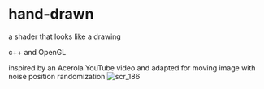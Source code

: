 # hand-drawn
a shader that looks like a drawing

c++ and OpenGL

inspired by an Acerola YouTube video and adapted for moving image with noise position randomization
![scr_186](https://user-images.githubusercontent.com/60319969/234220875-baeeb7ae-06ed-4ba1-83b3-7d215bc04fff.png)
